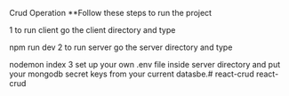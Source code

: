 Crud Operation
**Follow these steps to run the project

1
to run client go the client directory and type

npm run dev
2
to run server go the server directory and type

nodemon index
3
set up your own .env file inside server directory and put your mongodb secret keys from your current datasbe.# react-crud
react-crud
